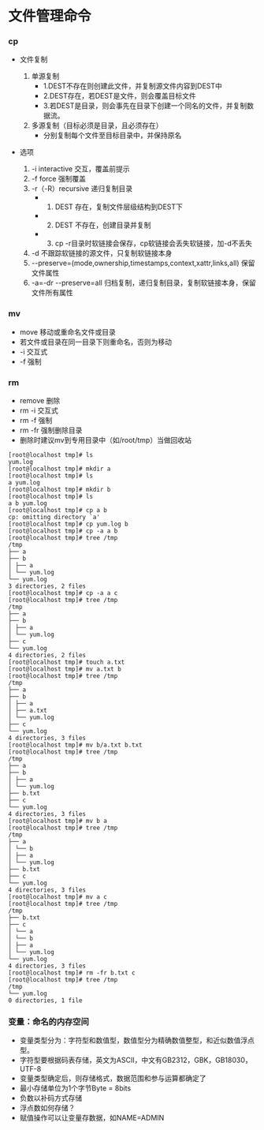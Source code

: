 # 文件管理命令

### cp

- 文件复制
    1. 单源复制
        + 1.DEST不存在则创建此文件，并复制源文件内容到DEST中
        + 2.DEST存在，若DEST是文件，则会覆盖目标文件
        + 3.若DEST是目录，则会事先在目录下创建一个同名的文件，并复制数据流。
    2. 多源复制（目标必须是目录，且必须存在）
        + 分别复制每个文件至目标目录中，并保持原名

- 选项
    1. -i interactive 交互，覆盖前提示
    2. -f force 强制覆盖
    3. -r（-R）recursive 递归复制目录
        + 1. DEST 存在，复制文件层级结构到DEST下
        + 2. DEST 不存在，创建目录并复制
        + 3. cp -r目录时软链接会保存，cp软链接会丢失软链接，加-d不丢失
    4. -d 不跟踪软链接的源文件，只复制软链接本身
    5. --preserve=(mode,ownership,timestamps,context,xattr,links,all) 保留文件属性
    6. -a=-dr --preserve=all 归档复制，递归复制目录，复制软链接本身，保留文件所有属性

### mv

- move 移动或重命名文件或目录
- 若文件或目录在同一目录下则重命名，否则为移动
- -i 交互式
- -f 强制

### rm

- remove 删除
- rm -i 交互式
- rm -f 强制
- rm -fr 强制删除目录
- 删除时建议mv到专用目录中（如/root/tmp）当做回收站

```
[root@localhost tmp]# ls
yum.log
[root@localhost tmp]# mkdir a
[root@localhost tmp]# ls
a yum.log
[root@localhost tmp]# mkdir b
[root@localhost tmp]# ls
a b yum.log
[root@localhost tmp]# cp a b
cp: omitting directory `a'
[root@localhost tmp]# cp yum.log b
[root@localhost tmp]# cp -a a b
[root@localhost tmp]# tree /tmp
/tmp
├── a
├── b
│ ├── a
│ └── yum.log
└── yum.log
3 directories, 2 files
[root@localhost tmp]# cp -a a c
[root@localhost tmp]# tree /tmp
/tmp
├── a
├── b
│ ├── a
│ └── yum.log
├── c
└── yum.log
4 directories, 2 files
[root@localhost tmp]# touch a.txt
[root@localhost tmp]# mv a.txt b
[root@localhost tmp]# tree /tmp
/tmp
├── a
├── b
│ ├── a
│ ├── a.txt
│ └── yum.log
├── c
└── yum.log
4 directories, 3 files
[root@localhost tmp]# mv b/a.txt b.txt
[root@localhost tmp]# tree /tmp
/tmp
├── a
├── b
│ ├── a
│ └── yum.log
├── b.txt
├── c
└── yum.log
4 directories, 3 files
[root@localhost tmp]# mv b a
[root@localhost tmp]# tree /tmp
/tmp
├── a
│ └── b
│ ├── a
│ └── yum.log
├── b.txt
├── c
└── yum.log
4 directories, 3 files
[root@localhost tmp]# mv a c
[root@localhost tmp]# tree /tmp
/tmp
├── b.txt
├── c
│ └── a
│ └── b
│ ├── a
│ └── yum.log
└── yum.log
4 directories, 3 files
[root@localhost tmp]# rm -fr b.txt c
[root@localhost tmp]# tree /tmp
/tmp
└── yum.log
0 directories, 1 file
```

### 变量：命名的内存空间

- 变量类型分为：字符型和数值型，数值型分为精确数值整型，和近似数值浮点型。
- 字符型要根据码表存储，英文为ASCII，中文有GB2312，GBK，GB18030，UTF-8
- 变量类型确定后，则存储格式，数据范围和参与运算都确定了
- 最小存储单位为1个字节Byte = 8bits
- 负数以补码方式存储
- 浮点数如何存储？
- 赋值操作可以让变量存数据，如NAME=ADMIN
